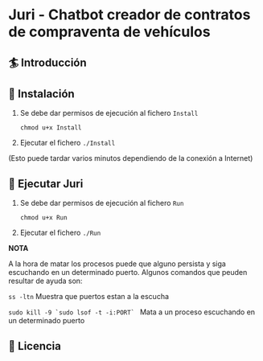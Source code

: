 # Juri - Chatbot creador de contratos de compraventa de vehículos

## 🏄 Introducción

## 👷 Instalación

1. Se debe dar permisos de ejecución al fichero `Install`
    
    `chmod u+x Install`
    
2. Ejecutar el fichero
    `./Install`

(Esto puede tardar varios minutos dependiendo de la conexión a Internet)

## 🤖 Ejecutar Juri

1. Se debe dar permisos de ejecución al fichero `Run`
    
    `chmod u+x Run`
    
2. Ejecutar el fichero
    `./Run`
    
**NOTA** 

A la hora de matar los procesos puede que alguno persista y siga escuchando en un determinado puerto. Algunos comandos que peuden resultar de ayuda son:

`ss -ltn` Muestra que puertos estan a la escucha

``sudo kill -9 `sudo lsof -t -i:PORT` `` Mata a un proceso escuchando en un determinado puerto



## 📜 Licencia


